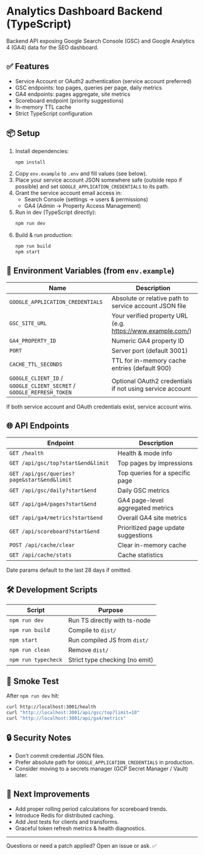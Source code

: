 # Analytics Dashboard Backend (TypeScript)

Backend API exposing Google Search Console (GSC) and Google Analytics 4 (GA4) data for the SEO dashboard.

## ✅ Features

-   Service Account or OAuth2 authentication (service account preferred)
-   GSC endpoints: top pages, queries per page, daily metrics
-   GA4 endpoints: pages aggregate, site metrics
-   Scoreboard endpoint (priority suggestions)
-   In-memory TTL cache
-   Strict TypeScript configuration

## 📦 Setup

1. Install dependencies:
    ```bash
    npm install
    ```
2. Copy `env.example` to `.env` and fill values (see below).
3. Place your service account JSON somewhere safe (outside repo if possible) and set `GOOGLE_APPLICATION_CREDENTIALS` to its path.
4. Grant the service account email access in:
    - Search Console (settings → users & permissions)
    - GA4 (Admin → Property Access Management)
5. Run in dev (TypeScript directly):
    ```bash
    npm run dev
    ```
6. Build & run production:
    ```bash
    npm run build
    npm start
    ```

## 🔐 Environment Variables (from `env.example`)

| Name                                                                 | Description                                                |
| -------------------------------------------------------------------- | ---------------------------------------------------------- |
| `GOOGLE_APPLICATION_CREDENTIALS`                                     | Absolute or relative path to service account JSON file     |
| `GSC_SITE_URL`                                                       | Your verified property URL (e.g. https://www.example.com/) |
| `GA4_PROPERTY_ID`                                                    | Numeric GA4 property ID                                    |
| `PORT`                                                               | Server port (default 3001)                                 |
| `CACHE_TTL_SECONDS`                                                  | TTL for in-memory cache entries (default 900)              |
| `GOOGLE_CLIENT_ID` / `GOOGLE_CLIENT_SECRET` / `GOOGLE_REFRESH_TOKEN` | Optional OAuth2 credentials if not using service account   |

If both service account and OAuth credentials exist, service account wins.

## 🌐 API Endpoints

| Endpoint                                    | Description                         |
| ------------------------------------------- | ----------------------------------- |
| `GET /health`                               | Health & mode info                  |
| `GET /api/gsc/top?start&end&limit`          | Top pages by impressions            |
| `GET /api/gsc/queries?page&start&end&limit` | Top queries for a specific page     |
| `GET /api/gsc/daily?start&end`              | Daily GSC metrics                   |
| `GET /api/ga4/pages?start&end`              | GA4 page-level aggregated metrics   |
| `GET /api/ga4/metrics?start&end`            | Overall GA4 site metrics            |
| `GET /api/scoreboard?start&end`             | Prioritized page update suggestions |
| `POST /api/cache/clear`                     | Clear in-memory cache               |
| `GET /api/cache/stats`                      | Cache statistics                    |

Date params default to the last 28 days if omitted.

## 🛠 Development Scripts

| Script              | Purpose                        |
| ------------------- | ------------------------------ |
| `npm run dev`       | Run TS directly with ts-node   |
| `npm run build`     | Compile to `dist/`             |
| `npm start`         | Run compiled JS from `dist/`   |
| `npm run clean`     | Remove `dist/`                 |
| `npm run typecheck` | Strict type checking (no emit) |

## 🧪 Smoke Test

After `npm run dev` hit:

```bash
curl http://localhost:3001/health
curl "http://localhost:3001/api/gsc/top?limit=10"
curl "http://localhost:3001/api/ga4/metrics"
```

## 🔒 Security Notes

-   Don’t commit credential JSON files.
-   Prefer absolute path for `GOOGLE_APPLICATION_CREDENTIALS` in production.
-   Consider moving to a secrets manager (GCP Secret Manager / Vault) later.

## 🚀 Next Improvements

-   Add proper rolling period calculations for scoreboard trends.
-   Introduce Redis for distributed caching.
-   Add Jest tests for clients and transforms.
-   Graceful token refresh metrics & health diagnostics.

---

Questions or need a patch applied? Open an issue or ask. ✅
